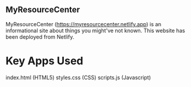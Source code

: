 ## MyResourceCenter
MyResourceCenter (https://myresourcecenter.netlify.app) is an informational site about things you might've not known. This website has been deployed from Netlify.

# Key Apps Used
index.html (HTML5)
styles.css (CSS)
scripts.js (Javascript)


